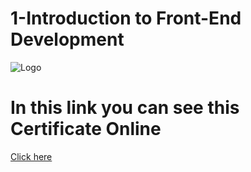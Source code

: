 
# 1-Introduction to Front-End Development






![Logo](https://s3.amazonaws.com/coursera_assets/meta_images/generated/CERTIFICATE_LANDING_PAGE/CERTIFICATE_LANDING_PAGE~CPDSRGD4MR97/CERTIFICATE_LANDING_PAGE~CPDSRGD4MR97.jpeg)


# In this link you can see this Certificate Online


[Click here](https://www.coursera.org/account/accomplishments/verify/CPDSRGD4MR97)

